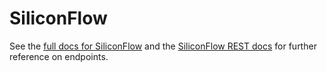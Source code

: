 # SiliconFlow

See the [full docs for SiliconFlow](https://docs.siliconflow.cn/) and the [SiliconFlow REST docs](https://docs.siliconflow.cn/api-reference) for further reference on endpoints.

